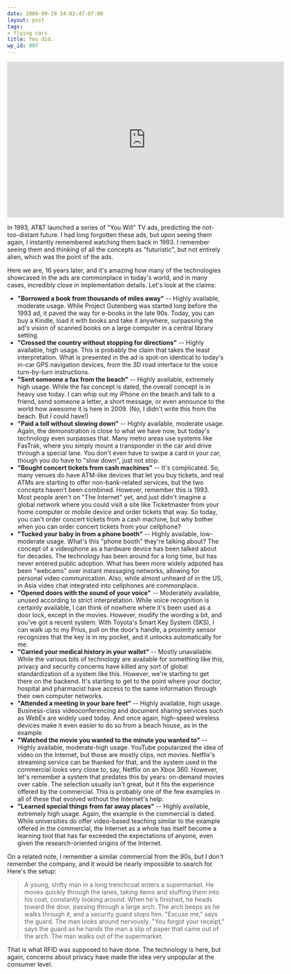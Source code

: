```yaml
---
date: 2009-09-19 14:02:47-07:00
layout: post
tags:
- flying cars
title: You did.
wp_id: 997
---
```

<div class="video-embed-lg">
<div class="video-embed video-embed-169">
<iframe width="640" height="360" src="https://www.youtube.com/embed/TZb0avfQme8" frameborder="0" allowfullscreen></iframe>
</div>
</div>

In 1993, AT&T launched a series of "You Will" TV ads, predicting the not-too-distant future. I had long forgotten these ads, but upon seeing them again, I instantly remembered watching them back in 1993. I remember seeing them and thinking of all the concepts as "futuristic", but not entirely alien, which was the point of the ads.

Here we are, 16 years later, and it's amazing how many of the technologies showcased in the ads are commonplace in today's world, and in many cases, incredibly close in implementation details. Let's look at the claims:

  * **"Borrowed a book from thousands of miles away"** -- Highly available, moderate usage. While Project Gutenberg was started long before the 1993 ad, it paved the way for e-books in the late 90s. Today, you can buy a Kindle, load it with books and take it anywhere, surpassing the ad's vision of scanned books on a large computer in a central library setting.
  * **"Crossed the country without stopping for directions"** -- Highly available, high usage. This is probably the claim that takes the least interpretation. What is presented in the ad is spot-on identical to today's in-car GPS navigation devices, from the 3D road interface to the voice turn-by-turn instructions.
  * **"Sent someone a fax from the beach"** -- Highly available, extremely high usage. While the fax concept is dated, the overall concept is in heavy use today. I can whip out my iPhone on the beach and talk to a friend, send someone a letter, a short message, or even announce to the world how awesome it is here in 2009. (No, I didn't write this from the beach. But I could have!)
  * **"Paid a toll without slowing down"** -- Highly available, moderate usage. Again, the demonstration is close to what we have now, but today's technology even surpasses that. Many metro areas use systems like FasTrak, where you simply mount a transponder in the car and drive through a special lane. You don't even have to swipe a card in your car, though you do have to "slow down", just not stop.
  * **"Bought concert tickets from cash machines"** -- It's complicated. So, many venues do have ATM-like devices that let you buy tickets, and real ATMs are starting to offer non-bank-related services, but the two concepts haven't been combined. However, remember this is 1993. Most people aren't on "The Internet" yet, and just didn't imagine a global network where you could visit a site like Ticketmaster from your home computer or mobile device and order tickets that way. So today, you can't order concert tickets from a cash machine, but why bother when you can order concert tickets from your cellphone?
  * **"Tucked your baby in from a phone booth"** -- Highly available, low-moderate usage. What's this "phone booth" they're talking about? The concept of a videophone as a hardware device has been talked about for decades. The technology has been around for a long time, but has never entered public adoption. What has been more widely adpoted has been "webcams" over instant messaging networks, allowing for personal video communication. Also, while almost unheard of in the US, in Asia video chat integrated into cellphones are commonplace.
  * **"Opened doors with the sound of your voice"** -- Moderately available, unused according to strict interpretation. While voice recognition is certainly available, I can think of nowhere where it's been used as a door lock, except in the movies. However, modify the wording a bit, and you've got a recent system: With Toyota's Smart Key System (SKS), I can walk up to my Prius, pull on the door's handle, a proximity sensor recognizes that the key is in my pocket, and it unlocks automatically for me.
  * **"Carried your medical history in your wallet"** -- Mostly unavailable. While the various bits of technology are available for something like this, privacy and security concerns have killed any sort of global standardization of a system like this. However, we're starting to get there on the backend. It's starting to get to the point where your doctor, hospital and pharmacist have access to the same information through their own computer networks.
  * **"Attended a meeting in your bare feet"** -- Highly available, high usage. Business-class videoconferencing and document sharing services such as WebEx are widely used today. And once again, high-speed wireless devices make it even easier to do so from a beach house, as in the example. 
  * **"Watched the movie you wanted to the minute you wanted to"** -- Highly available, moderate-high usage. YouTube popularized the idea of video on the Internet, but those are mostly clips, not movies. Netflix's streaming service can be thanked for that, and the system used in the commercial looks very close to, say, Netflix on an Xbox 360. However, let's remember a system that predates this by years: on-demand movies over cable. The selection usually isn't great, but it fits the experience offered by the commercial. This is probably one of the few examples in all of these that evolved without the Internet's help.
  * **"Learned special things from far away places"** -- Highly available, extremely high usage. Again, the example in the commercial is dated. While universities do offer video-based teaching similar to the example offered in the commercial, the Internet as a whole has itself become a learning tool that has far exceeded the expectations of anyone, even given the research-oriented origins of the Internet.

On a related note, I remember a similar commercial from the 90s, but I don't remember the company, and it would be nearly impossible to search for. Here's the setup:

> A young, shifty man in a long trenchcoat enters a supermarket. He moves quickly through the lanes, taking items and stuffing them into his coat, constantly looking around. When he's finished, he heads toward the door, passing through a large arch. The arch beeps as he walks through it, and a security guard stops him. "Excuse me," says the guard. The man looks around nervously. "You forgot your receipt," says the guard as he hands the man a slip of paper that came out of the arch. The man walks out of the supermarket.

That is what RFID was supposed to have done. The technology is here, but again, concerns about privacy have made the idea very unpopular at the consumer level.
